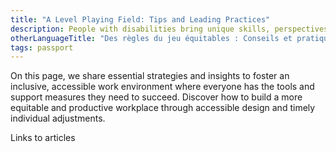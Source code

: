 ```yaml
---
title: "A Level Playing Field: Tips and Leading Practices"
description: People with disabilities bring unique skills, perspectives, and experiences that can drive innovation and creativity.
otherLanguageTitle: "Des règles du jeu équitables : Conseils et pratiques exemplaires"
tags: passport
---
```


On this page, we share essential strategies and insights to foster an inclusive, accessible work environment where everyone has the tools and support measures they need to succeed. Discover how to build a more equitable and productive workplace through accessible design and timely individual adjustments.

Links to articles
